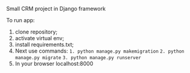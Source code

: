 Small CRM project in Django framework

To run app:

1. clone repository;
2. activate virtual env;
3. install requirements.txt;
4. Next use commands:
```1. python manage.py makemigration```
```2. python manage.py migrate```
```3. python manage.py runserver```
5. In your browser localhost:8000